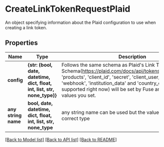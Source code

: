 # CreateLinkTokenRequestPlaid

An object specifying information about the Plaid configuration to use when creating a link token. 

## Properties
Name | Type | Description | Notes
------------ | ------------- | ------------- | -------------
**config** | **{str: (bool, date, datetime, dict, float, int, list, str, none_type)}** | Follows the same schema as Plaid&#39;s Link Token Create Schema(https://plaid.com/docs/api/tokens/#linktokencreate). &#39;products&#39;, &#39;client_id&#39;, &#39;secret&#39;, &#39;client_user_id&#39;, &#39;client_name&#39;, &#39;webhook&#39;, &#39;institution_data&#39; and &#39;country_codes&#39; (only US supported right now) will be set by Fuse and override any values you set. | [optional] 
**any string name** | **bool, date, datetime, dict, float, int, list, str, none_type** | any string name can be used but the value must be the correct type | [optional]

[[Back to Model list]](../README.md#documentation-for-models) [[Back to API list]](../README.md#documentation-for-api-endpoints) [[Back to README]](../README.md)


